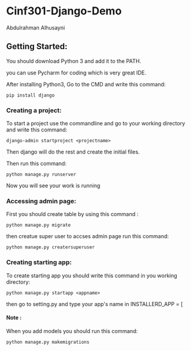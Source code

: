 # Cinf301-Django-Demo

Abdulrahman Alhusayni

## Getting Started:


You should download Python 3 and add it to the PATH.

you can use Pycharm for coding which is very great IDE.

After installing Python3, Go to the CMD and write this command: 
```
pip install django
```



### Creating a project:


To start a project use the commandline and go to your working directory and write this command: 
```
django-admin startproject <projectname> 
```

Then django will do the rest and create the initial files.

Then run this command: 
```
python manage.py runserver
```

Now you will see your work is running

### Accessing admin page:


First you should create table by using this command :
```
python manage.py migrate
```

then creatue super user to accses admin page run this command:
```
python manage.py creatersuperuser 
```

### Creating starting app:


To create starting app you should write this command in you working directory:
```
python manage.py startapp <appname>
```

then go to setting.py and type your app's name in INSTALLERD_APP = [

#### Note :



When you add models you should run this command:
```
python manage.py makemigrations
```

